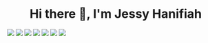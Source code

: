 <h1 align="center">Hi there 👋, I'm Jessy Hanifiah</h1>
<!-- github stats -->
<img src="https://github-readme-stats.vercel.app/api?username=raffiakhyari&count_private=true&show_icons=true&theme=radical" />
<!--  top langs -->
<img src="https://github-readme-stats.vercel.app/api/top-langs/?username=raffiakhyari&&count_private=true&theme=radical" />
<!-- pinned -->
<img src="https://github-readme-stats.vercel.app/api/pin/?username=jeeehaan&repo=huddle-landing-page&theme=radical" />
<img src="https://github-readme-stats.vercel.app/api/pin/?username=jeeehaan&repo=3-column-preview-card-component&theme=radical" />
<img src="https://github-readme-stats.vercel.app/api/pin/?username=jeeehaan&repo=intro-component-with-signup-form&theme=radical" />
<img src="https://github-readme-stats.vercel.app/api/pin/?username=jeeehaan&repo=laravel-blog&theme=radical" />
<img src="https://github-readme-stats.vercel.app/api/pin/?username=jeeehaan&repo=rest-api-authentication-example&theme=radical" />


<!--
**jeeehaan/jeeehaan** is a ✨ _special_ ✨ repository because its `README.md` (this file) appears on your GitHub profile.

Here are some ideas to get you started:

- 🔭 I’m currently working on ...
- 🌱 I’m currently learning ...
- 👯 I’m looking to collaborate on ...
- 🤔 I’m looking for help with ...
- 💬 Ask me about ...
- 📫 How to reach me: ...
- 😄 Pronouns: ...
- ⚡ Fun fact: ...
-->
